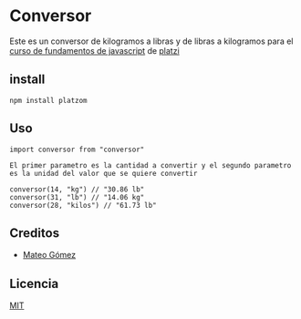# Conversor

Este es un conversor de kilogramos a libras y de libras a kilogramos para el [curso de fundamentos de javascript](https://platzi.com/js) de [platzi](https://platzi.com)

## install

```
npm install platzom
```
## Uso

```
import conversor from "conversor"

El primer parametro es la cantidad a convertir y el segundo parametro es la unidad del valor que se quiere convertir

conversor(14, "kg") // "30.86 lb"
conversor(31, "lb") // "14.06 kg"
conversor(28, "kilos") // "61.73 lb"
```
## Creditos

- [Mateo Gómez](https://github.com/nidreim/conversor-kg-lb)

## Licencia

[MIT](https://opensource.org/licenses/MIT)

